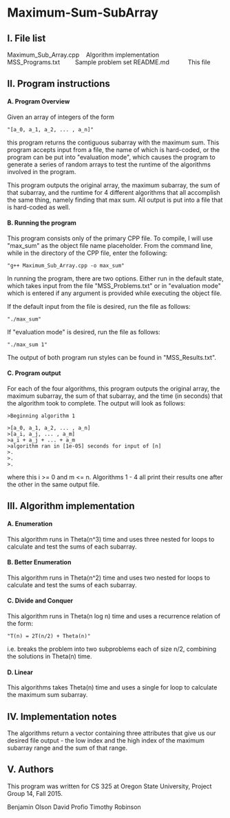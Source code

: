 # Maximum-Sum-SubArray
## I. File list
Maximum_Sub_Array.cpp&nbsp;&nbsp;&nbsp;&nbsp;Algorithm implementation
MSS_Programs.txt&nbsp;&nbsp;&nbsp;&nbsp;&nbsp;&nbsp;&nbsp;&nbsp;&nbsp;Sample problem set
README.md&nbsp;&nbsp;&nbsp;&nbsp;&nbsp;&nbsp;&nbsp;&nbsp;&nbsp;&nbsp;&nbsp;This file


## II. Program instructions

#### A. Program Overview

Given an array of integers of the form

	"[a_0, a_1, a_2, ... , a_n]"

this program returns the contiguous subarray with the maximum sum. This program
accepts input from a file, the name of which is hard-coded, or the program can 
be put into "evaluation mode", which causes the program to generate a series 
of random arrays to test the runtime of the algorithms involved in the program.

This program outputs the original array, the maximum subarray, the sum of that
subarray, and the runtime for 4 different algorithms that all accomplish the
same thing, namely finding that max sum. All output is put into a file that
is hard-coded as well.

#### B. Running the program

This program consists only of the primary CPP file. To compile, I will use
"max_sum" as the object file name placeholder. From the command line, while in
the directory of the CPP file, enter the following:

	"g++ Maximum_Sub_Array.cpp -o max_sum"

In running the program, there are two options. Either run in the default state,
which takes input from the file "MSS_Problems.txt" or in "evaluation mode" 
which is entered if any argument is provided while executing the object file.

If the default input from the file is desired, run the file as follows:

	"./max_sum"

If "evaluation mode" is desired, run the file as follows:

	"./max_sum 1"

The output of both program run styles can be found in "MSS_Results.txt".

#### C. Program output

For each of the four algorithms, this program outputs the original array, the
maximum subarray, the sum of that subarray, and the time (in seconds) that the
algorithm took to complete. The output will look as follows:

	>Beginning algorithm 1

	>[a_0, a_1, a_2, ... , a_n]
	>[a_i, a_j, ... , a_m]
	>a_i + a_j + ... + a_m
	>algorithm ran in [1e-05] seconds for input of [n]
	>.
	>.
	>.

where this i >= 0 and m <= n. Algorithms 1 - 4 all print their results one
after the other in the same output file.


## III. Algorithm implementation

#### A. Enumeration

This algorithm runs in Theta(n^3) time and uses three nested for loops to
calculate and test the sums of each subarray.

#### B. Better Enumeration

This algorithm runs in Theta(n^2) time and uses two nested for loops to
calculate and test the sums of each subarray.

#### C. Divide and Conquer

This algorithm runs in Theta(n log n) time and uses a recurrence relation of
the form:
	
	"T(n) = 2T(n/2) + Theta(n)"

i.e. breaks the problem into two subproblems each of size n/2, combining the
solutions in Theta(n) time.

#### D. Linear

This algorithms takes Theta(n) time and uses a single for loop to calculate the
maximum sum subarray.


## IV. Implementation notes

The algorithms return a vector containing three attributes that give us our 
desired file output - the low index and the high index of the maximum subarray
range and the sum of that range.


## V. Authors

This program was written for CS 325 at Oregon State University, Project Group 
14, Fall 2015.

Benjamin Olson
David Profio
Timothy Robinson

